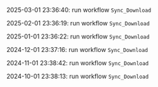 2025-03-01 23:36:40: run workflow `Sync_Download` 

2025-02-01 23:36:19: run workflow `Sync_Download` 

2025-01-01 23:36:22: run workflow `Sync_Download` 

2024-12-01 23:37:16: run workflow `Sync_Download` 

2024-11-01 23:38:42: run workflow `Sync_Download` 

2024-10-01 23:38:13: run workflow `Sync_Download` 


